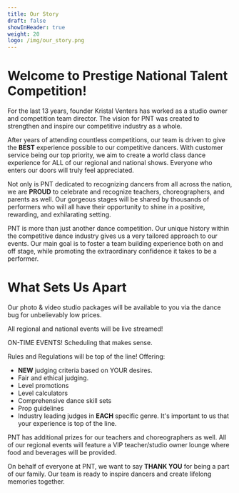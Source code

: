 ```yaml
---
title: Our Story
draft: false
showInHeader: true
weight: 20
logo: /img/our_story.png
---
```

# Welcome to Prestige National Talent Competition!

For the last 13 years, founder Kristal Venters has worked as a studio owner and competition team director. The vision for PNT was created to strengthen and inspire our competitive industry as a whole. 

After years of attending countless competitions, our team is driven to give the **BEST** experience possible to our competitive dancers. With customer service being our top priority, we aim to create a world class dance experience for ALL of our regional and national shows. Everyone who enters our doors will truly feel appreciated. 

Not only is PNT dedicated to recognizing dancers from all across the nation, we are **PROUD** to celebrate and recognize teachers, choreographers, and parents as well. Our gorgeous stages will be shared by thousands of performers who will all have their opportunity to shine in a positive, rewarding, and exhilarating setting. 

PNT is more than just another dance competition. Our unique history within the competitive dance industry gives us a very tailored approach to our events. Our main goal is to foster a team building experience both on and off stage, while promoting the extraordinary confidence it takes to be a performer.

# What Sets Us Apart

Our photo & video studio packages will be available to you via the dance bug for unbelievably low prices. 

All regional and national events will be live streamed!

ON-TIME EVENTS! Scheduling that makes sense.

Rules and Regulations will be top of the line! Offering:

* **NEW** judging criteria based on YOUR desires.
* Fair and ethical judging.
* Level promotions
* Level calculators
* Comprehensive dance skill sets
* Prop guidelines
* Industry leading judges in **EACH** specific genre. It's important to us that your experience is top of the line.

PNT has additional prizes for our teachers and choreographers as well. All of our regional events will feature a VIP teacher/studio owner lounge where food and beverages will be provided. 

On behalf of everyone at PNT, we want to say **THANK YOU** for being a part of our family. Our team is ready to inspire dancers and create lifelong memories together.